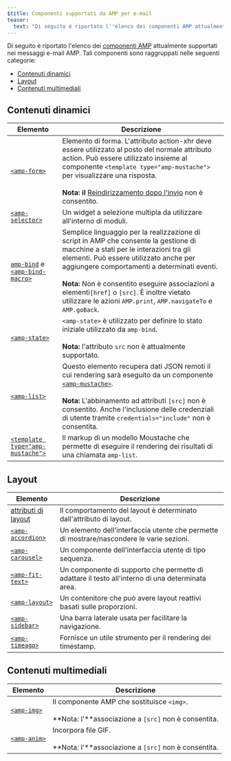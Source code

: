 ```yaml
---
$title: Componenti supportati da AMP per e-mail
teaser:
  text: "Di seguito è riportato l''elenco dei componenti AMP attualmente supportati nei messaggi e-mail AMP. Tali componenti sono raggruppati nelle seguenti categorie:"
---
```


<!--
This file is imported from https://github.com/ampproject/amphtml/blob/master/spec/email/amp-email-components.md.
Please do not change this file.
If you have found a bug or an issue please
have a look and request a pull request there.
-->

<!---
Copyright 2018 The AMP HTML Authors. All Rights Reserved.

Licensed under the Apache License, Version 2.0 (the "License");
you may not use this file except in compliance with the License.
You may obtain a copy of the License at

      http://www.apache.org/licenses/LICENSE-2.0

Unless required by applicable law or agreed to in writing, software
distributed under the License is distributed on an "AS-IS" BASIS,
WITHOUT WARRANTIES OR CONDITIONS OF ANY KIND, either express or implied.
See the License for the specific language governing permissions and
limitations under the License.
-->

Di seguito è riportato l'elenco dei [componenti AMP](https://amp.dev/documentation/components/?format=email) attualmente supportati nei messaggi e-mail AMP. Tali componenti sono raggruppati nelle seguenti categorie:

- [Contenuti dinamici](#dynamic-content)
- [Layout](#layout)
- [Contenuti multimediali](#media)

## <a name="dynamic-content">Contenuti dinamici</a>

Elemento | Descrizione
--- | ---
[`<amp-form>`](https://amp.dev/documentation/components/amp-form) | Elemento di forma. L'attributo action-xhr deve essere utilizzato al posto del normale attributo action. Può essere utilizzato insieme al componente `<template type="amp-mustache">` per visualizzare una risposta. <br><br>**Nota: il** [Reindirizzamento dopo l'invio](https://amp.dev/documentation/components/amp-form/#redirecting-after-a-submission) non è consentito.
[`<amp-selector>`](https://amp.dev/documentation/components/amp-selector) | Un widget a selezione multipla da utilizzare all'interno di moduli.
[`amp-bind`](https://amp.dev/documentation/components/amp-bind) e [`<amp-bind-macro>`](https://amp.dev/documentation/components/amp-bind#defining-macros-with-amp-bind-macro) | Semplice linguaggio per la realizzazione di script in AMP che consente la gestione di macchine a stati per le interazioni tra gli elementi. Può essere utilizzato anche per aggiungere comportamenti a determinati eventi. <br><br>**Nota:** Non è consentito eseguire associazioni a elementi`[href]` o `[src]`. È inoltre vietato utilizzare le azioni `AMP.print`, `AMP.navigateTo` e `AMP.goBack`.
[`<amp-state>`](https://amp.dev/documentation/components/amp-bind#%3Camp-state%3E-specification) | `<amp-state>` è utilizzato per definire lo stato iniziale utilizzato da `amp-bind`. <br><br>**Nota:** l'attributo `src` non è attualmente supportato.
[`<amp-list>`](https://amp.dev/documentation/components/amp-list) | Questo elemento recupera dati JSON remoti il cui rendering sarà eseguito da un componente [`<amp-mustache>`](https://amp.dev/documentation/components/amp-mustache).<br><br>**Nota:** L'abbinamento ad attributi `[src]` non è consentito. Anche l'inclusione delle credenziali di utente tramite `credentials="include"` non è consentita.
[`<template type="amp-mustache">`](https://amp.dev/documentation/components/amp-mustache) | Il markup di un modello Moustache che permette di eseguire il rendering dei risultati di una chiamata `amp-list`.

## Layout <a name="layout"></a>

Elemento | Descrizione
--- | ---
[attributi di layout](https://amp.dev/documentation/guides-and-tutorials/learn/amp-html-layout/#layout-attributes) | Il comportamento del layout è determinato dall'attributo di layout.
[`<amp-accordion>`](https://amp.dev/documentation/components/amp-accordion) | Un elemento dell'interfaccia utente che permette di mostrare/nascondere le varie sezioni.
[`<amp-carousel>`](https://amp.dev/documentation/components/amp-carousel) | Un componente dell'interfaccia utente di tipo sequenza.
[`<amp-fit-text>`](https://amp.dev/documentation/components/amp-fit-text) | Un componente di supporto che permette di adattare il testo all'interno di una determinata area.
[`<amp-layout>`](https://amp.dev/documentation/components/amp-layout) | Un contenitore che può avere layout reattivi basati sulle proporzioni.
[`<amp-sidebar>`](https://amp.dev/documentation/components/amp-sidebar) | Una barra laterale usata per facilitare la navigazione.
[`<amp-timeago>`](https://amp.dev/documentation/components/amp-timeago) | Fornisce un utile strumento per il rendering dei timestamp.

## Contenuti multimediali <a name="media"></a>

Elemento | Descrizione
--- | ---
[`<amp-img>`](https://amp.dev/documentation/components/amp-img) | Il componente AMP che sostituisce `<img>`. <br><br>**Nota: l'**associazione a `[src]` non è consentita.
[`<amp-anim>`](https://amp.dev/documentation/components/amp-anim) | Incorpora file GIF. <br><br> **Nota: l'**associazione a `[src]` non è consentita.
